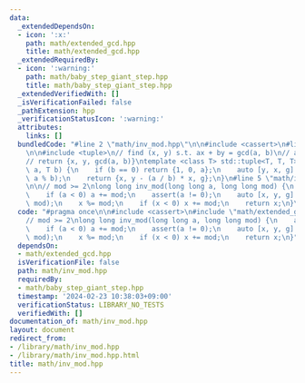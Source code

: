 ```yaml
---
data:
  _extendedDependsOn:
  - icon: ':x:'
    path: math/extended_gcd.hpp
    title: math/extended_gcd.hpp
  _extendedRequiredBy:
  - icon: ':warning:'
    path: math/baby_step_giant_step.hpp
    title: math/baby_step_giant_step.hpp
  _extendedVerifiedWith: []
  _isVerificationFailed: false
  _pathExtension: hpp
  _verificationStatusIcon: ':warning:'
  attributes:
    links: []
  bundledCode: "#line 2 \"math/inv_mod.hpp\"\n\n#include <cassert>\n#line 2 \"math/extended_gcd.hpp\"\
    \n\n#include <tuple>\n// find (x, y) s.t. ax + by = gcd(a, b)\n// a, b >= 0\n\
    // return {x, y, gcd(a, b)}\ntemplate <class T> std::tuple<T, T, T> extended_gcd(T\
    \ a, T b) {\n    if (b == 0) return {1, 0, a};\n    auto [y, x, g] = extended_gcd(b,\
    \ a % b);\n    return {x, y - (a / b) * x, g};\n}\n#line 5 \"math/inv_mod.hpp\"\
    \n\n// mod >= 2\nlong long inv_mod(long long a, long long mod) {\n    a %= mod;\n\
    \    if (a < 0) a += mod;\n    assert(a != 0);\n    auto [x, y, g] = extended_gcd(a,\
    \ mod);\n    x %= mod;\n    if (x < 0) x += mod;\n    return x;\n}\n"
  code: "#pragma once\n\n#include <cassert>\n#include \"math/extended_gcd.hpp\"\n\n\
    // mod >= 2\nlong long inv_mod(long long a, long long mod) {\n    a %= mod;\n\
    \    if (a < 0) a += mod;\n    assert(a != 0);\n    auto [x, y, g] = extended_gcd(a,\
    \ mod);\n    x %= mod;\n    if (x < 0) x += mod;\n    return x;\n}"
  dependsOn:
  - math/extended_gcd.hpp
  isVerificationFile: false
  path: math/inv_mod.hpp
  requiredBy:
  - math/baby_step_giant_step.hpp
  timestamp: '2024-02-23 10:38:03+09:00'
  verificationStatus: LIBRARY_NO_TESTS
  verifiedWith: []
documentation_of: math/inv_mod.hpp
layout: document
redirect_from:
- /library/math/inv_mod.hpp
- /library/math/inv_mod.hpp.html
title: math/inv_mod.hpp
---
```


